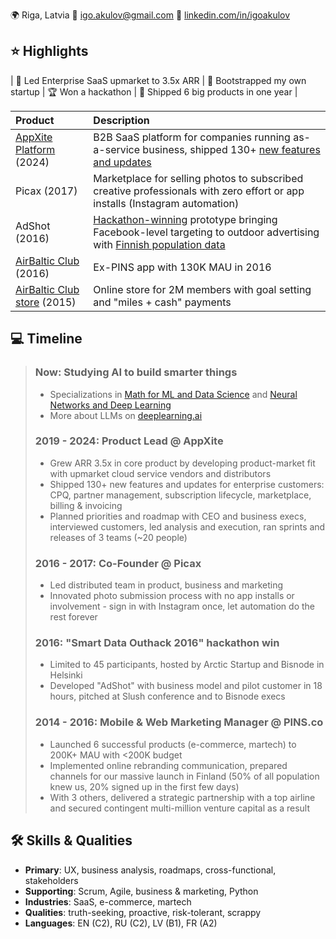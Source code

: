 🌍 Riga, Latvia 📧 igo.akulov@gmail.com 🔗 [linkedin.com/in/igoakulov](https://www.linkedin.com/in/igoakulov/)

## ⭐ Highlights

| 🚀 Led Enterprise SaaS upmarket to 3.5x ARR | 🐣 Bootstrapped my own startup | 🏆 Won a hackathon | 🚢 Shipped 6 big products in one year |

| Product | Description |
|:--------|:------------|
| [AppXite Platform](https://www.appxite.com/) (2024) | B2B SaaS platform for companies running as-a-service business, shipped 130+ [new features and updates](https://support.appxite.com/hc/en-us/sections/360003529760-Product-Releases) |
| Picax (2017) | Marketplace for selling photos to subscribed creative professionals with zero effort or app installs (Instagram automation) |
| AdShot (2016) | [Hackathon-winning](https://x.com/DunBradstreetEu/status/790131994076254208) prototype bringing Facebook-level targeting to outdoor advertising with [Finnish population data](https://news.cision.com/arcticstartup/r/previously-sealed-off-data-about-finland-released-by-bisnode-in-a-smart-data-outhack,c2078400) |
| [AirBaltic Club](https://apps.apple.com/lv/app/airbaltic/id1144087109) (2016) | Ex-PINS app with 130K MAU in 2016 |
| [AirBaltic Club store](https://spend.airbalticclub.com/) (2015) | Online store for 2M members with goal setting and "miles + cash" payments |

## 💻 Timeline

>### Now: Studying AI to build smarter things
>* Specializations in [Math for ML and Data Science](https://www.coursera.org/specializations/mathematics-for-machine-learning-and-data-science) and [Neural Networks and Deep Learning](https://www.coursera.org/learn/neural-networks-deep-learning)
>* More about LLMs on [deeplearning.ai](https://www.deeplearning.ai/)
>
>### 2019 - 2024: Product Lead @ AppXite
>* Grew ARR 3.5x in core product by developing product-market fit with upmarket cloud service vendors and distributors
>* Shipped 130+ new features and updates for enterprise customers: CPQ, partner management, subscription lifecycle, marketplace, billing & invoicing
>* Planned priorities and roadmap with CEO and business execs, interviewed customers, led analysis and execution, ran sprints and releases of 3 teams (~20 people)
>
>### 2016 - 2017: Co-Founder @ Picax
>* Led distributed team in product, business and marketing
>* Innovated photo submission process with no app installs or involvement - sign in with Instagram once, let automation do the rest forever
>
>### 2016: "Smart Data Outhack 2016" hackathon win
>* Limited to 45 participants, hosted by Arctic Startup and Bisnode in Helsinki
>* Developed "AdShot" with business model and pilot customer in 18 hours, pitched at Slush conference and to Bisnode execs
>
>### 2014 - 2016: Mobile & Web Marketing Manager @ PINS.co
>* Launched 6 successful products (e-commerce, martech) to 200K+ MAU with <200K budget
>* Implemented online rebranding communication, prepared channels for our massive launch in Finland (50% of all population knew us, 20% signed up in the first few days)
>* With 3 others, delivered a strategic partnership with a top airline and secured contingent multi-million venture capital as a result

## 🛠️ Skills & Qualities
* **Primary**: UX, business analysis, roadmaps, cross-functional, stakeholders
* **Supporting**: Scrum, Agile, business & marketing, Python
* **Industries**: SaaS, e-commerce, martech
* **Qualities**: truth-seeking, proactive, risk-tolerant, scrappy
* **Languages**: EN (C2), RU (C2), LV (B1), FR (A2)